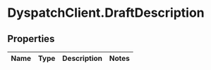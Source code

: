 # DyspatchClient.DraftDescription

## Properties
Name | Type | Description | Notes
------------ | ------------- | ------------- | -------------


